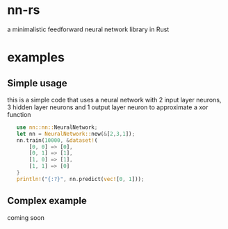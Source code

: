 # nn-rs
a minimalistic feedforward neural network library in Rust
# examples
## Simple usage
   this is a simple code that uses a neural network with 2 input layer neurons, 3 hidden layer neurons and 1 output layer neuron  to approximate a xor function
   ```rust
      use nn::nn::NeuralNetwork;
      let nn = NeuralNetwork::new(&[2,3,1]);
      nn.train(10000, &dataset!(
          [0, 0] => [0],
          [0, 1] => [1],
          [1, 0] => [1],
          [1, 1] => [0]
      }
      println!("{:?}", nn.predict(vec![0, 1]));
   ```
## Complex example
   coming soon
